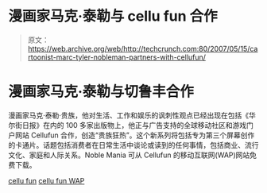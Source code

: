 # 漫画家马克·泰勒与 cellu fun 合作

> 原文：<https://web.archive.org/web/http://techcrunch.com:80/2007/05/15/cartoonist-marc-tyler-nobleman-partners-with-cellufun/>

# 漫画家马克·泰勒与切鲁丰合作

漫画家马克·泰勒·贵族，他对生活、工作和娱乐的讽刺性观点已经出现在包括《华尔街日报》在内的 100 多家出版物上，他正与广告支持的全球移动社区和游戏门户网站 Cellufun 合作，创造“贵族狂热”。这个新系列将包括专为第三个屏幕创作的卡通片。话题包括消费者在日常生活中谈论或读到的任何事情，包括商业、流行文化、家庭和人际关系。Noble Mania 可从 Cellufun 的移动互联网(WAP)网站免费下载。

[cellu fun](https://web.archive.org/web/20210121125702/http://www.cellufun.com/)
[cellu fun WAP](https://web.archive.org/web/20210121125702/http://wap.cellufun.com/)
